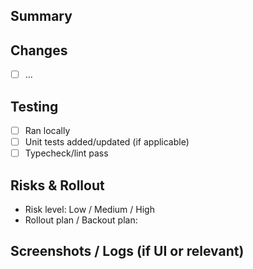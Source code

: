 ## Summary
<!-- What changed and why? -->

## Changes
- [ ] ...

## Testing
- [ ] Ran locally
- [ ] Unit tests added/updated (if applicable)
- [ ] Typecheck/lint pass

## Risks & Rollout
- Risk level: Low / Medium / High
- Rollout plan / Backout plan:

## Screenshots / Logs (if UI or relevant)
